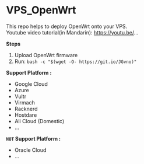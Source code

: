 # VPS_OpenWrt

This repo helps to deploy OpenWrt onto your VPS.<br>
Youtube video tutorial(in Mandarin): https://youtu.be/...

**Steps**

1.  Upload OpenWrt firmware
2.  Run: `bash -c "$(wget -O- https://git.io/JGvno)"`

**Support Platform :**
- Google Cloud
- Azure
- Vultr
- Virmach
- Racknerd
- Hostdare
- Ali Cloud (Domestic)
- ...

**`NOT` Support Platform :**
- Oracle Cloud
- ...
